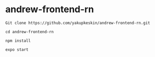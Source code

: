 # andrew-frontend-rn
```
Git clone https://github.com/yakupkeskin/andrew-frontend-rn.git

cd andrew-frontend-rn

npm install

expo start
```
